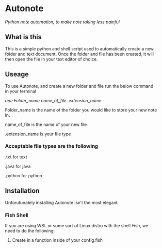 # Autonote
*Python note automation, to make note taking less painful*
## What is this
This is a simple python and shell script used to automatically create a new folder and text document. Once the folder and file has been created, it will then open the file in your text editor of choice.

## Useage
To use Autonote, and create a new folder and file run the below command in your terminal

*ane Folder_name name_of_file .extension_name*

Folder_name is the name of the folder you would like to store your new note in.

name_of_file is the name of your new file

.extension_name is your file type

### Acceptable file types are the following
.txt for text

.java for java

.python for python

## Installation
Unforutunately installing Autonote isn't the most elegant

### Fish Shell

If you are using WSL or some sort of Linux distro with the shell Fish, we need to do the following.
1. Create in a function inside of your config.fish
